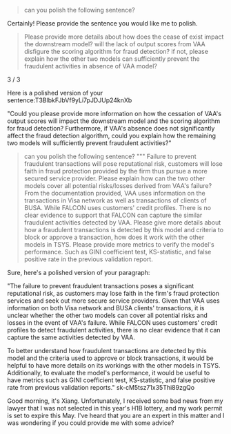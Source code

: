 > can you polish the following sentence?

Certainly! Please provide the sentence you would like me to polish.

> Please provide more details about how does the cease of exist impact the downstream model? will the lack of output scores from VAA disfigure the scoring algorithm for fraud detection? if not, please explain how the other two models can sufficiently prevent the fraudulent activities in absence of VAA model?

3 / 3

Here is a polished version of your sentence:T3BlbkFJbVf9yLi7pJDJUp24knXb

"Could you please provide more information on how the cessation of VAA's output scores will impact the downstream model and the scoring algorithm for fraud detection? Furthermore, if VAA's absence does not significantly affect the fraud detection algorithm, could you explain how the remaining two models will sufficiently prevent fraudulent activities?"

> can you polish the following sentence? """ Failure to prevent fraudulent transactions will pose reputational risk, customers will lose faith in fraud protection provided by the firm thus pursue a more secured service provider. Please explain how can the two other models cover all potential risks/losses derived from VAA's failure? From the documentation provided, VAA uses information on the transactions in Visa network as well as transactions of clients of BUSA. While FALCON uses customers' credit profiles. There is no clear evidence to support that FALCON can capture the similar fraudulent activities detected by VAA. Please give more details about how a fraudulent transactions is detected by this model and criteria to block or approve a transaction, how does it work with the other models in TSYS. Please provide more metrics to verify the model's performance. Such as GINI coefficient test, KS-statistic, and false positive rate in the previous validation report.

Sure, here's a polished version of your paragraph:

"The failure to prevent fraudulent transactions poses a significant reputational risk, as customers may lose faith in the firm's fraud protection services and seek out more secure service providers. Given that VAA uses information on both Visa network and BUSA clients' transactions, it is unclear whether the other two models can cover all potential risks and losses in the event of VAA's failure. While FALCON uses customers' credit profiles to detect fraudulent activities, there is no clear evidence that it can capture the same activities detected by VAA.

To better understand how fraudulent transactions are detected by this model and the criteria used to approve or block transactions, it would be helpful to have more details on its workings with the other models in TSYS. Additionally, to evaluate the model's performance, it would be useful to have metrics such as GINI coefficient test, KS-statistic, and false positive rate from previous validation reports."
sk-cM5tsz71x35Thi89zgQo

Good morning, it's Xiang. Unfortunately, I received some bad news from my lawyer that I was not selected in this year's H1B lottery, and my work permit is set to expire this May. I've heard that you are an expert in this matter and I was wondering if you could provide me with some advice?
